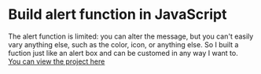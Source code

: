 # Build alert function in JavaScript

The alert function is limited: you can alter the message, but you can't easily vary anything else, such as the color, icon, or anything else. So I built a fuction just like an alert box and can be customed in any way I want to.
<br>
[You can view the project here](https://oyelakin-mercy.github.io/Build-function/)
